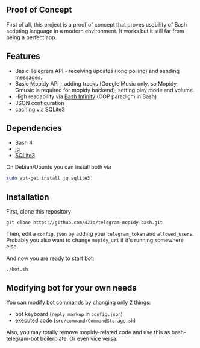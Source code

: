 ## Proof of Concept
First of all, this project is a proof of concept that proves usability of Bash scripting language in a modern environment. It works but it still far from being a perfect app.

## Features

* Basic Telegram API - receiving updates (long polling) and sending messages.
* Basic Mopidy API - adding tracks (Google Music only, so Mopidy-Gmusic is required for mopidy backend), setting play mode and volume.
* High readability via [Bash Infinity](https://github.com/niieani/bash-oo-framework) (OOP paradigm in Bash)
* JSON configuration
* caching via SQLite3

## Dependencies

* Bash 4
* [jq](https://stedolan.github.io/jq/)
* [SQLite3](https://www.sqlite.org/index.html)

On Debian/Ubuntu you can install both via
```sh
sudo apt-get install jq sqlite3
```

## Installation

First, clone this repository
```
git clone https://github.com/421p/telegram-mopidy-bash.git
```

Then, edit a `config.json` by adding your `telegram_token` and `allowed_users`. Probably you also want to change `mopidy_uri` if it's running somewhere else.

And now you are ready to start bot:
```
./bot.sh
```

## Modifying bot for your own needs

You can modify bot commands by changing only 2 things:
* bot keyboard (`reply_markup` in `config.json`) 
* executed code (`src/command/CommandStorage.sh`)

Also, you may totally remove mopidy-related code and use this as bash-telegram-bot boilerplate. Or even vice versa.
